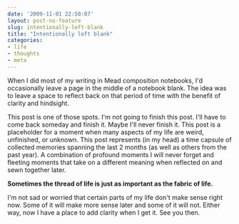 ```yaml
---
date: '2009-11-01 22:50:07'
layout: post-no-feature
slug: intentionally-left-blank
title: "Intentionally left blank"
categories:
- life
- thoughts
- meta
---
```


When I did most of my writing in Mead composition notebooks, I'd occasionally leave a page in the middle of a notebook blank. The idea was to leave a space to reflect back on that period of time with the benefit of clarity and hindsight.

This post is one of those spots. I'm not going to finish this post. I'll have to come back someday and finish it. Maybe I'll never finish it. This post is a placeholder for a moment when many aspects of my life are weird, unfinished, or unknown. This post represents (in my head) a time capsule of collected memories spanning the last 2 months (as well as others from the past year). A combination of profound moments I will never forget and fleeting moments that take on a different meaning when reflected on and sewn together later.

**Sometimes the thread of life is just as important as the fabric of life.**

I'm not sad or worried that certain parts of my life don't make sense right now. Some of it will make more sense later and some of it will not. Either way, now I have a place to add clarity when I get it. See you then.
